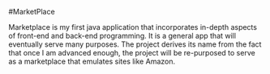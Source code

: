 #MarketPlace

Marketplace is my first java application that incorporates in-depth aspects of front-end and back-end programming. It is a general app that will eventually serve many purposes. The project derives its name from the fact that once I am advanced enough, the project will be re-purposed to serve as a marketplace that emulates sites like Amazon.

